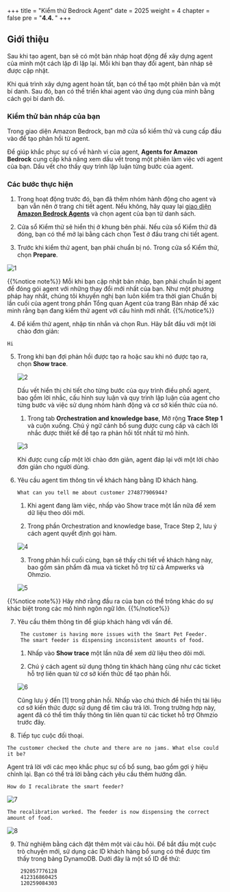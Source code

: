 +++
title = "Kiểm thử Bedrock Agent"
date = 2025
weight = 4
chapter = false
pre = "<b>4.4. </b>"
+++

## Giới thiệu

Sau khi tạo agent, bạn sẽ có một bản nháp hoạt động để xây dựng agent của mình một cách lặp đi lặp lại. Mỗi khi bạn thay đổi agent, bản nháp sẽ được cập nhật.

Khi quá trình xây dựng agent hoàn tất, bạn có thể tạo một phiên bản và một bí danh. Sau đó, bạn có thể triển khai agent vào ứng dụng của mình bằng cách gọi bí danh đó.

### Kiểm thử bản nháp của bạn

Trong giao diện Amazon Bedrock, bạn mở cửa sổ kiểm thử và cung cấp đầu vào để tạo phản hồi từ agent.

Để giúp khắc phục sự cố về hành vi của agent, **Agents for Amazon Bedrock** cung cấp khả năng xem dấu vết trong một phiên làm việc với agent của bạn. Dấu vết cho thấy quy trình lập luận từng bước của agent.

### Các bước thực hiện

1. Trong hoạt động trước đó, bạn đã thêm nhóm hành động cho agent và bạn vẫn nên ở trang chi tiết agent. Nếu không, hãy quay lại [giao diện **Amazon Bedrock Agents**](https://us-west-2.console.aws.amazon.com/bedrock/home?region=us-west-2#/agents) và chọn agent của bạn từ danh sách.

2. Cửa sổ Kiểm thử sẽ hiển thị ở khung bên phải. Nếu cửa sổ Kiểm thử đã đóng, bạn có thể mở lại bằng cách chọn Test ở đầu trang chi tiết agent.

3. Trước khi kiểm thử agent, bạn phải chuẩn bị nó. Trong cửa sổ Kiểm thử, chọn **Prepare**.

![1](../../../images/4/4.4/1.png)

{{%notice note%}}
Mỗi khi bạn cập nhật bản nháp, bạn phải chuẩn bị agent để đóng gói agent với những thay đổi mới nhất của bạn. Như một phương pháp hay nhất, chúng tôi khuyến nghị bạn luôn kiểm tra thời gian Chuẩn bị lần cuối của agent trong phần Tổng quan Agent của trang Bản nháp để xác minh rằng bạn đang kiểm thử agent với cấu hình mới nhất.
{{%/notice%}}

4. Để kiểm thử agent, nhập tin nhắn và chọn Run. Hãy bắt đầu với một lời chào đơn giản:

`Hi`

5. Trong khi bạn đợi phản hồi được tạo ra hoặc sau khi nó được tạo ra, chọn **Show trace**.

    ![2](../../../images/4/4.4/2.png)

    Dấu vết hiển thị chi tiết cho từng bước của quy trình điều phối agent, bao gồm lời nhắc, cấu hình suy luận và quy trình lập luận của agent cho từng bước và việc sử dụng nhóm hành động và cơ sở kiến thức của nó.

    1. Trong tab **Orchestration and knowledge base**, Mở rộng **Trace Step 1** và cuộn xuống. Chú ý ngữ cảnh bổ sung được cung cấp và cách lời nhắc được thiết kế để tạo ra phản hồi tốt nhất từ mô hình.

    ![3](../../../images/4/4.4/3.png)

    Khi được cung cấp một lời chào đơn giản, agent đáp lại với một lời chào đơn giản cho người dùng.

6. Yêu cầu agent tìm thông tin về khách hàng bằng ID khách hàng.

    `What can you tell me about customer 274877906944?`

    1. Khi agent đang làm việc, nhấp vào Show trace một lần nữa để xem dữ liệu theo dõi mới.

    2. Trong phần Orchestration and knowledge base, Trace Step 2, lưu ý cách agent quyết định gọi hàm.

    ![4](../../../images/4/4.4/4.png)

    3. Trong phản hồi cuối cùng, bạn sẽ thấy chi tiết về khách hàng này, bao gồm sản phẩm đã mua và ticket hỗ trợ từ cả Ampwerks và Ohmzio.

    ![5](../../../images/4/4.4/5.png)

  {{%notice note%}}
  Hãy nhớ rằng đầu ra của bạn có thể trông khác do sự khác biệt trong các mô hình ngôn ngữ lớn.
  {{%/notice%}}

7. Yêu cầu thêm thông tin để giúp khách hàng với vấn đề.

        The customer is having more issues with the Smart Pet Feeder. 
        The smart feeder is dispensing inconsistent amounts of food.

    1. Nhấp vào **Show trace** một lần nữa để xem dữ liệu theo dõi mới.

    2. Chú ý cách agent sử dụng thông tin khách hàng cũng như các ticket hỗ trợ liên quan từ cơ sở kiến thức để tạo phản hồi.
    
    ![6](../../../images/4/4.4/6.png)

    Cũng lưu ý đến [1] trong phản hồi. Nhấp vào chú thích để hiển thị tài liệu cơ sở kiến thức được sử dụng để tìm câu trả lời. Trong trường hợp này, agent đã có thể tìm thấy thông tin liên quan từ các ticket hỗ trợ Ohmzio trước đây.

8. Tiếp tục cuộc đối thoại.

`The customer checked the chute and there are no jams. What else could it be?`

Agent trả lời với các mẹo khắc phục sự cố bổ sung, bao gồm gợi ý hiệu chỉnh lại. Bạn có thể trả lời bằng cách yêu cầu thêm hướng dẫn.

`How do I recalibrate the smart feeder?`

![7](../../../images/4/4.4/7.png)

`The recalibration worked. The feeder is now dispensing the correct amount of food.`

![8](../../../images/4/4.4/8.png)

9. Thử nghiệm bằng cách đặt thêm một vài câu hỏi. Để bắt đầu một cuộc trò chuyện mới, sử dụng các ID khách hàng bổ sung có thể được tìm thấy trong bảng DynamoDB. Dưới đây là một số ID để thử:

        292057776128
        412316860425
        120259084303